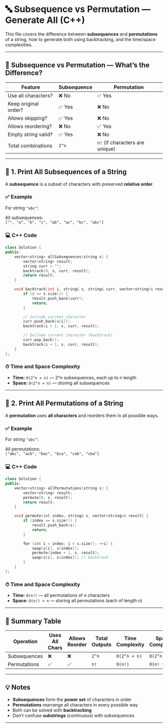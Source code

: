 # 🔤 Subsequence vs Permutation — Generate All (C++)

This file covers the difference between **subsequences** and **permutations** of a string, how to generate both using backtracking, and the time/space complexities.

---

## 🧠 Subsequence vs Permutation — What’s the Difference?

| Feature              | Subsequence                             | Permutation                      |
|----------------------|------------------------------------------|----------------------------------|
| Use all characters?  | ❌ No                                    | ✅ Yes                           |
| Keep original order? | ✅ Yes                                   | ❌ No                            |
| Allows skipping?     | ✅ Yes                                   | ❌ No                            |
| Allows reordering?   | ❌ No                                    | ✅ Yes                           |
| Empty string valid?  | ✅ Yes                                   | ❌ No                            |
| Total combinations   | `2^n`                                    | `n!` (if characters are unique)  |

---

## 📌 1. Print All Subsequences of a String

A **subsequence** is a subset of characters with preserved **relative order**.

### ✅ Example

For string `"abc"`:

All subsequences:  
`["", "a", "b", "c", "ab", "ac", "bc", "abc"]`

### 💻 C++ Code

```cpp
class Solution {
public:
    vector<string> allSubsequences(string s) {
        vector<string> result;
        string curr = "";
        backtrack(0, s, curr, result);
        return result;
    }

    void backtrack(int i, string& s, string& curr, vector<string>& result) {
        if (i == s.size()) {
            result.push_back(curr);
            return;
        }

        // Include current character
        curr.push_back(s[i]);
        backtrack(i + 1, s, curr, result);

        // Exclude current character (backtrack)
        curr.pop_back();
        backtrack(i + 1, s, curr, result);
    }
};
```

### ⏱ Time and Space Complexity

- **Time:** `O(2^n × n)` — 2^n subsequences, each up to n length
- **Space:** `O(2^n × n)` — storing all subsequences

---

## 📌 2. Print All Permutations of a String

A **permutation** uses **all characters** and reorders them in all possible ways.

### ✅ Example

For string `"abc"`:

All permutations:  
`["abc", "acb", "bac", "bca", "cab", "cba"]`

### 💻 C++ Code

```cpp
class Solution {
public:
    vector<string> allPermutations(string s) {
        vector<string> result;
        permute(0, s, result);
        return result;
    }

    void permute(int index, string& s, vector<string>& result) {
        if (index == s.size()) {
            result.push_back(s);
            return;
        }

        for (int i = index; i < s.size(); ++i) {
            swap(s[i], s[index]);
            permute(index + 1, s, result);
            swap(s[i], s[index]); // backtrack
        }
    }
};
```

### ⏱ Time and Space Complexity

- **Time:** `O(n!)` — all permutations of n characters
- **Space:** `O(n!) × n` — storing all permutations (each of length n)

---

## 📝 Summary Table

| Operation     | Uses All Chars | Allows Reorder | Total Outputs | Time Complexity | Space Complexity |
|---------------|----------------|----------------|----------------|------------------|-------------------|
| Subsequences  | ❌             | ❌             | `2^n`          | `O(2^n × n)`     | `O(2^n × n)`       |
| Permutations  | ✅             | ✅             | `n!`           | `O(n!)`          | `O(n! × n)`        |

---

## 💡 Notes

- **Subsequences** form the **power set** of characters in order
- **Permutations** rearrange all characters in every possible way
- Both can be solved with **backtracking**
- Don’t confuse **substrings** (continuous) with subsequences

---
